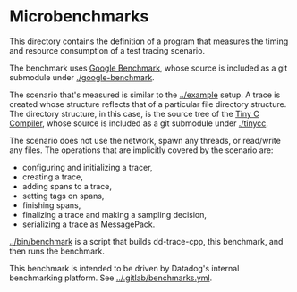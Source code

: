 Microbenchmarks
===============
This directory contains the definition of a program that measures the timing and
resource consumption of a test tracing scenario.

The benchmark uses [Google Benchmark][1], whose source is included as a git
submodule under [./google-benchmark][2].

The scenario that's measured is similar to the [../example][3] setup.  A trace
is created whose structure reflects that of a particular file directory
structure.  The directory structure, in this case, is the source tree of the
[Tiny C Compiler][4], whose source is included as a git submodule under
[./tinycc][5].

The scenario does not use the network, spawn any threads, or read/write
any files. The operations that are implicitly covered by the scenario are:

- configuring and initializing a tracer,
- creating a trace,
- adding spans to a trace,
- setting tags on spans,
- finishing spans,
- finalizing a trace and making a sampling decision,
- serializing a trace as MessagePack.

[../bin/benchmark][6] is a script that builds dd-trace-cpp, this benchmark, and
then runs the benchmark.

This benchmark is intended to be driven by Datadog's internal benchmarking
platform.  See [../.gitlab/benchmarks.yml][7].

[1]: https://github.com/google/benchmark
[2]: ./google-benchmark
[3]: ../example
[4]: https://bellard.org/tcc/
[5]: ./tinycc
[6]: ../bin/benchmark
[7]: ../.gitlab/benchmarks.yml
